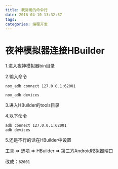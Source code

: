 ```yaml
---
title: 我常用的命令行
date: 2018-04-10 13:32:37
tags:
categories: 编程开发
---
```


# 夜神模拟器连接HBuilder

1.进入夜神模拟器bin目录

2.输入命令

```
nox_adb connect 127.0.0.1:62001

nox_adb devices
```

3.进入HBuilder的tools目录

4.以下命令
```
adb connect 127.0.0.1:62001
adb devices

```

5.还是不行的话在HBuilder中设置

工具 => 选项 => HBuilder => 第三方Android模拟器端口

改成：`62001`